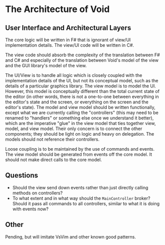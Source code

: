 # The Architecture of Void

## User Interface and Architectural Layers
The core logic will be written in F# that is ignorant of view/UI implementation
details. The view/UI code will be written in C#.

The view code should absorb the complexity of the translation between F# and C#
and especially of the translation between Void's model of the view and the GUI
library's model of the view.

The UI/View is to handle all logic which is closely coupled with the
implementation details of the UI, but not its conceptual model, such as the
details of a particular graphics library. The view model is to model the UI.
However, this model is conceptually different than the total current state of
the editor (in other words, there is not a one-to-one between everything in the
editor's state and the screen, or everything on the screen and the editor's
state). The model and view model should be written functionally, except what we
are currently calling the "controllers" (this may need to be renamed to
"handlers" or something else once we understand it better), which are the
imperative "glue" in the view model that ties together view, model, and view
model. Their only concern is to connect the other components; they should be
light on logic and heavy on delegation. The models should not reference their
controllers.

Loose coupling is to be maintained by the use of commands and events. The view
model should be generated from events off the core model. It should not make
direct calls to the core model.

## Questions
+ Should the view send down events rather than just directly calling methods on
  controllers?
+ To what extent and in what way should the `MainController` broker? Should it
  pass all commands to all controllers, similar to what it is doing with events
  now?

## Other
Pending, but will imitate VsVim and other known good patterns.
